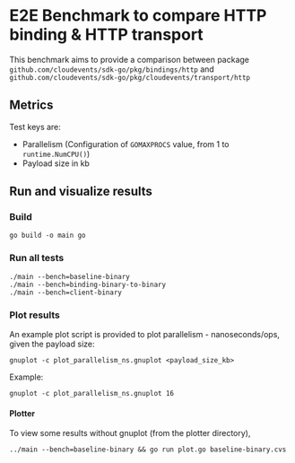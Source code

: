 # E2E Benchmark to compare HTTP binding & HTTP transport

This benchmark aims to provide a comparison between package `github.com/cloudevents/sdk-go/pkg/bindings/http` and `github.com/cloudevents/sdk-go/pkg/cloudevents/transport/http`

## Metrics

Test keys are:

* Parallelism (Configuration of `GOMAXPROCS` value, from 1 to `runtime.NumCPU()`)
* Payload size in kb

## Run and visualize results

### Build

```shell script
go build -o main go
```

### Run all tests

```shell script
./main --bench=baseline-binary
./main --bench=binding-binary-to-binary 
./main --bench=client-binary
```

### Plot results

An example plot script is provided to plot parallelism - nanoseconds/ops, given the payload size:

```shell script
gnuplot -c plot_parallelism_ns.gnuplot <payload_size_kb>
```

Example:

```shell script
gnuplot -c plot_parallelism_ns.gnuplot 16
```

#### Plotter

To view some results without gnuplot (from the plotter directory),

```shell script
../main --bench=baseline-binary && go run plot.go baseline-binary.cvs
```

